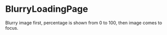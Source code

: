 # BlurryLoadingPage
Blurry image first,  percentage is shown from 0 to 100, then image comes to focus.
